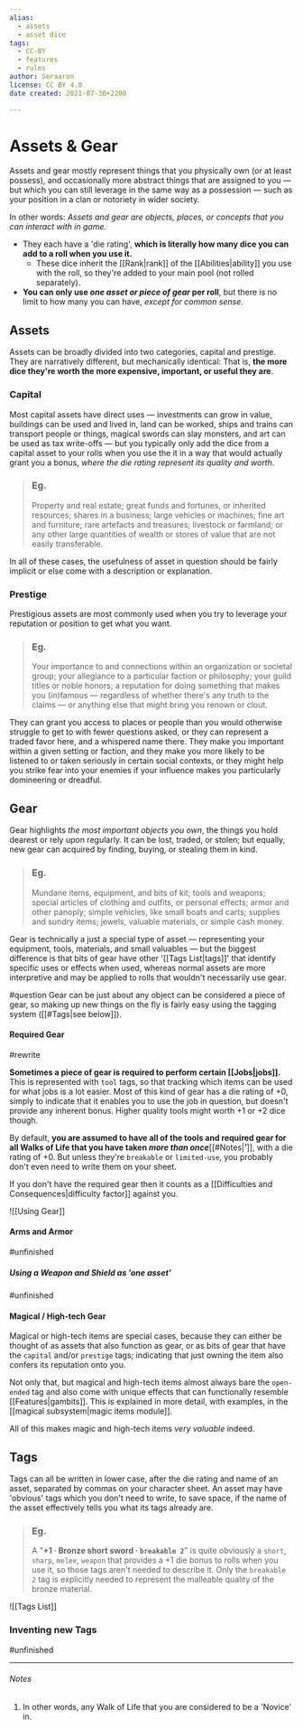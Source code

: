 ```yaml
---
alias:
  - assets
  - asset dice
tags:
  - CC-BY
  - features
  - rules
author: Seraaron
license: CC BY 4.0
date created: 2021-07-30+2200

---
```


# Assets & Gear

Assets and gear mostly represent things that you physically own (or at least possess), and occasionally more abstract things that are assigned to you — but which you can still leverage in the same way as a possession — such as your position in a clan or notoriety in wider society.

In other words: _Assets and gear are objects, places, or concepts that you can interact with in game._

-   They each have a 'die rating', **which is literally how many dice you can add to a roll when you use it.**
    -   These dice inherit the [[Rank|rank]] of the [[Abilities|ability]] you use with the roll, so they're added to your main pool (not rolled separately).
-   **You can only use _one asset or piece of gear_ per roll**, but there is no limit to how many you can have, _except for common sense_.

## Assets
Assets can be broadly divided into two categories, capital and prestige. They are narratively different, but mechanically identical: That is, **the more dice they're worth the more expensive, important, or useful they are**.

### Capital

Most capital assets have direct uses — investments can grow in value, buildings can be used and lived in, land can be worked, ships and trains can transport people or things, magical swords can slay monsters, and art can be used as tax write-offs — but you typically only add the dice from a capital asset to your rolls when you use the it in a way that would actually grant you a bonus, _where the die rating represent its quality and worth_.

> ### Eg.
> Property and real estate; great funds and fortunes, or inherited resources; shares in a business; large vehicles or machines; fine art and furniture; rare artefacts and treasures; livestock or farmland; or any other large quantities of wealth or stores of value that are not easily transferable.

In all of these cases, the usefulness of asset in question should be fairly implicit or else come with a description or explanation.

### Prestige

Prestigious assets are most commonly used when you try to leverage your reputation or position to get what you want.

> ### Eg.
> Your importance to and connections within an organization or societal group; your allegiance to a particular faction or philosophy; your guild titles or noble honors; a reputation for doing something that makes you (_in_)famous — regardless of whether there's any truth to the claims — or anything else that might bring you renown or clout.

They can grant you access to places or people than you would otherwise struggle to get to with fewer questions asked, or they can represent a traded favor here, and a whispered name there. They make you important within a given setting or faction, and they make you more likely to be listened to or taken seriously in certain social contexts, or they might help you strike fear into your enemies if your influence makes you particularly domineering or dreadful.

## Gear

Gear highlights _the most important objects  you own_, the things you hold dearest or rely upon regularly. It can be lost, traded, or stolen; but equally, new gear can acquired by finding, buying, or stealing them in kind.

> ### Eg.
> Mundane items, equipment, and bits of kit; tools and weapons; special articles of clothing and outfits, or personal effects; armor and other panoply; simple vehicles, like small boats and carts; supplies and sundry items; jewels, valuable materials, or simple cash money.

Gear is technically a just a special type of asset — representing your equipment, tools, materials, and small valuables — but the biggest difference is that bits of gear have other '[[Tags List|tags]]' that identify specific uses or effects when used, whereas normal assets are more interpretive and may be applied to rolls that wouldn't necessarily use gear.

#question Gear can be just about any object can be considered a piece of gear, so making up new things on the fly is fairly easy using the tagging system ([[#Tags|see below]]).

#### Required Gear

#rewrite

**Sometimes a piece of gear is required to perform certain [[Jobs|jobs]].** This is represented with `tool` tags, so that tracking which items can be used for what jobs is a lot easier. Most of this kind of gear has a die rating of +0, simply to indicate that it enables you to use the job in question, but doesn't provide any inherent bonus. Higher quality tools might worth +1 or +2 dice though.

By default, **you are assumed to have all of the tools and required gear for all Walks of Life that you have taken _more than once_**[[#Notes|¹]], with a die rating of +0. But unless they're `breakable` or `limited-use`, you probably don't even need to write them on your sheet.

If you don't have the required gear then it counts as a [[Difficulties and Consequences|difficulty factor]] against you.

![[Using Gear]]

#### Arms and Armor

#unfinished

##### Using a Weapon and Shield as 'one asset'

#unfinished

#### Magical / High-tech Gear

Magical or high-tech items are special cases, because they can either be thought of as assets that also function as gear, or as bits of gear that have the `capital` and/or `prestige` tags; indicating that just owning the item also confers its reputation onto you.

Not only that, but magical and high-tech items almost always bare the `open-ended` tag and also come with unique effects that can functionally resemble [[Features|gambits]]. This is explained in more detail, with examples, in the [[magical subsystem|magic items module]].

All of this makes magic and high-tech items _very valuable_ indeed.

## Tags

Tags can all be written in lower case, after the die rating and name of an asset, separated by commas on your character sheet. An asset may have 'obvious' tags which you don't need to write, to save space, if the name of the asset effectively tells you what its tags already are.

> ### Eg.
> A "**+1 · Bronze short sword · `breakable 2`**" is quite obviously a `short`, `sharp`, `melee`, `weapon` that provides a +1 die bonus to rolls when you use it, so those tags aren't needed to describe it. Only the `breakable 2` tag is explicitly needed to represent the malleable quality of the bronze material.

![[Tags List]]

### Inventing new Tags

#unfinished

---

###### Notes

1.  In other words, any Walk of Life that you are considered to be a 'Novice' in.
